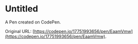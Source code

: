 # Untitled

A Pen created on CodePen.

Original URL: [https://codepen.io/17751993656/pen/EaamVmw](https://codepen.io/17751993656/pen/EaamVmw).

